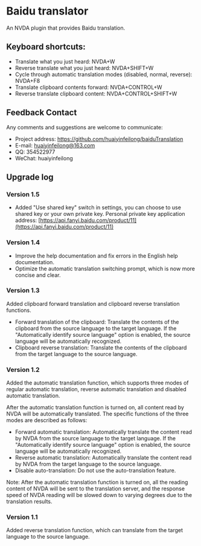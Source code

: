 # Baidu translator

An NVDA plugin that provides Baidu translation.

## Keyboard shortcuts:

* Translate what you just heard: NVDA+W
* Reverse translate what you just heard: NVDA+SHIFT+W
* Cycle through automatic translation modes (disabled, normal, reverse): NVDA+F8
* Translate clipboard contents forward: NVDA+CONTROL+W
* Reverse translate clipboard content: NVDA+CONTROL+SHIFT+W

## Feedback Contact

Any comments and suggestions are welcome to communicate:

* Project address: https://github.com/huaiyinfeilong/baiduTranslation
* E-mail: huaiyinfeilong@163.com
* QQ: 354522977
* WeChat: huaiyinfeilong

## Upgrade log

### Version 1.5

* Added "Use shared key" switch in settings, you can choose to use shared key or your own private key. Personal private key application address:
[https://api.fanyi.baidu.com/product/11](https://api.fanyi.baidu.com/product/11)

### Version 1.4

* Improve the help documentation and fix errors in the English help documentation.
* Optimize the automatic translation switching prompt, which is now more concise and clear.

### Version 1.3

Added clipboard forward translation and clipboard reverse translation functions.

* Forward translation of the clipboard: Translate the contents of the clipboard from the source language to the target language. If the "Automatically identify source language" option is enabled, the source language will be automatically recognized.
* Clipboard reverse translation: Translate the contents of the clipboard from the target language to the source language.

### Version 1.2

Added the automatic translation function, which supports three modes of regular automatic translation, reverse automatic translation and disabled automatic translation.

After the automatic translation function is turned on, all content read by NVDA will be automatically translated. The specific functions of the three modes are described as follows:

* Forward automatic translation: Automatically translate the content read by NVDA from the source language to the target language. If the "Automatically identify source language" option is enabled, the source language will be automatically recognized.
* Reverse automatic translation: Automatically translate the content read by NVDA from the target language to the source language.
* Disable auto-translation: Do not use the auto-translation feature.

Note: After the automatic translation function is turned on, all the reading content of NVDA will be sent to the translation server, and the response speed of NVDA reading will be slowed down to varying degrees due to the translation results.

### Version 1.1

Added reverse translation function, which can translate from the target language to the source language.
